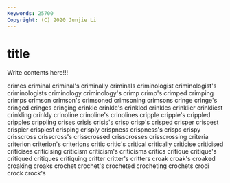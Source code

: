 ```yaml
---
Keywords: 25700
Copyright: (C) 2020 Junjie Li
---
```


# title

Write contents here!!!

crimes 
criminal 
criminal's 
criminally 
criminals 
criminologist 
criminologist's 
criminologists 
criminology
criminology's 
crimp 
crimp's 
crimped 
crimping 
crimps 
crimson 
crimson's 
crimsoned 
crimsoning
crimsons 
cringe 
cringe's 
cringed 
cringes 
cringing 
crinkle 
crinkle's 
crinkled 
crinkles
crinklier 
crinkliest 
crinkling 
crinkly 
crinoline 
crinoline's 
crinolines 
cripple 
cripple's 
crippled
cripples 
crippling 
crises 
crisis 
crisis's 
crisp 
crisp's 
crisped 
crisper 
crispest
crispier 
crispiest 
crisping 
crisply 
crispness 
crispness's 
crisps 
crispy 
crisscross 
crisscross's
crisscrossed 
crisscrosses 
crisscrossing 
criteria 
criterion 
criterion's 
criterions 
critic 
critic's 
critical
critically 
criticise 
criticised 
criticises 
criticising 
criticism 
criticism's 
criticisms 
critics 
critique
critique's 
critiqued 
critiques 
critiquing 
critter 
critter's 
critters 
croak 
croak's 
croaked
croaking 
croaks 
crochet 
crochet's 
crocheted 
crocheting 
crochets 
croci 
crock 
crock's
